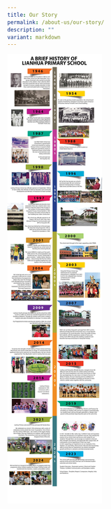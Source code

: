 ```yaml
---
title: Our Story
permalink: /about-us/our-story/
description: ""
variant: markdown
---
```

![](/images/About%20us/ourstorytimeline_until2024.jpg)